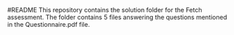 #README
This repository contains the solution folder for the Fetch assessment.
The folder contains 5 files answering the questions mentioned in the Questionnaire.pdf file.
